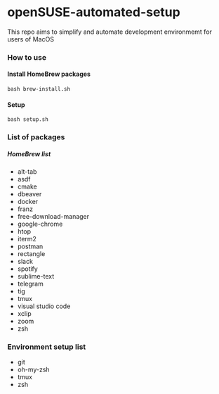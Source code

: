 # openSUSE-automated-setup
This repo aims to simplify and automate development environmemt for users of MacOS

### How to use

#### Install HomeBrew packages
```
bash brew-install.sh
```

#### Setup
```
bash setup.sh
```

### List of packages

##### HomeBrew list
* alt-tab
* asdf
* cmake
* dbeaver
* docker
* franz
* free-download-manager
* google-chrome
* htop
* iterm2
* postman
* rectangle
* slack
* spotify
* sublime-text
* telegram
* tig
* tmux
* visual studio code
* xclip
* zoom
* zsh

### Environment setup list
* git
* oh-my-zsh
* tmux
* zsh
